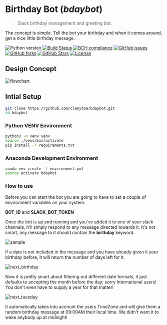 # Birthday Bot (*bdaybot*)
> Slack birthday management and greeting bot.

The concept is simple. Tell the bot your birthday and when it comes around, get a nice little birthday message.

![Python version][python-version]
[![Build Status][travis-image]][travis-url]
[![BCH compliance][bch-image]][bch-url]
[![GitHub issues][issues-image]][issues-url]
[![GitHub forks][fork-image]][fork-url]
[![GitHub Stars][stars-image]][stars-url]
[![License][license-image]][license-url]

## Design Concept
![flowchart](img/flowchart.png)

## Intial Setup
```bash
git clone https://github.com/clamytoe/bdaybot.git
cd bdaybot
```

### Python VENV Environment

```bash
python3 -m venv venv
source ./venv/bin/activate
pip install -r requirements.txt
```

### Anaconda Development Environment

```bash
conda env create -f environment.yml
source activate bdaybot
```

### How to use
Before you can start the bot you are going to have to set a couple of environment variables on your system:

**BOT_ID** and **SLACK_BOT_TOKEN**

Once the bot is up and running and you've added it to one of your slack channels, it'll simply respond to any message directed towards it. It's not smart, any message to it should contain the **birthday** keyword.

![sample](img/bday_sample.png)

If a date is not included in the message and you have already given it your birthday before, it will return the number of days left for it.

![next_birthday](img/bday_check.png)

Now it is pretty smart about filtering out different date formats, it just defaults to accepting the month before the day; sorry International users! You don't even have to supply a year for that matter!

![next_tuesday](img/bday_parsing.png)

It automatically takes into account the users TimeZone and will give them a random birthday message at 09:00AM their local time. We didn't want it to wake anybody up at midnight!

[python-version]:https://img.shields.io/badge/python-3.6%2B-brightgreen.svg
[travis-image]:https://travis-ci.org/clamytoe/pguide.svg?branch=master
[travis-url]:https://travis-ci.org/clamytoe/pguide
[bch-image]:https://bettercodehub.com/edge/badge/clamytoe/bdaybot?branch=master
[bch-url]:https://bettercodehub.com/
[issues-image]:https://img.shields.io/github/issues/clamytoe/bdaybot.svg
[issues-url]:https://github.com/clamytoe/bdaybot/issues
[fork-image]:https://img.shields.io/github/forks/clamytoe/bdaybot.svg
[fork-url]:https://github.com/clamytoe/bdaybot/network
[stars-image]:https://img.shields.io/github/stars/clamytoe/bdaybot.svg
[stars-url]:https://github.com/clamytoe/bdaybot/stargazers
[license-image]:https://img.shields.io/github/license/clamytoe/bdaybot.svg
[license-url]:https://github.com/clamytoe/bdaybot/blob/master/LICENSE
